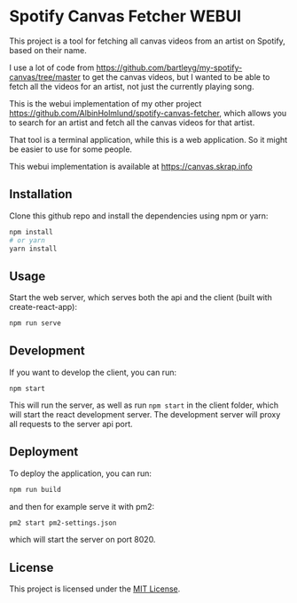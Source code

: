# Spotify Canvas Fetcher WEBUI

This project is a tool for fetching all canvas videos from an artist on Spotify, based on their name.

I use a lot of code from https://github.com/bartleyg/my-spotify-canvas/tree/master to get the canvas videos, but I wanted to be able to fetch all the videos for an artist, not just the currently playing song.

This is the webui implementation of my other project https://github.com/AlbinHolmlund/spotify-canvas-fetcher, which allows you to search for an artist and fetch all the canvas videos for that artist.

That tool is a terminal application, while this is a web application. So it might be easier to use for some people.

This webui implementation is available at https://canvas.skrap.info

## Installation

Clone this github repo and install the dependencies using npm or yarn:

```sh
npm install
# or yarn
yarn install
```

## Usage

Start the web server, which serves both the api and the client (built with create-react-app):

```sh
npm run serve
```

## Development

If you want to develop the client, you can run:

``` 
npm start
```

This will run the server, as well as run `npm start` in the client folder, which will start the react development server. The development server will proxy all requests to the server api port.

## Deployment

To deploy the application, you can run:

```sh
npm run build
```

and then for example serve it with pm2:
    
```sh
pm2 start pm2-settings.json
```

which will start the server on port 8020.

## License

This project is licensed under the [MIT License](LICENSE).